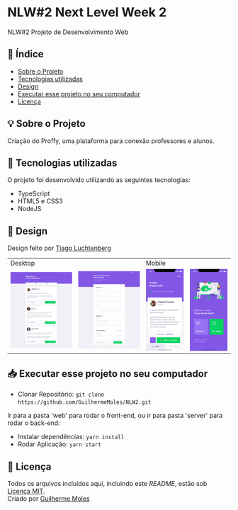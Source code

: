 # NLW#2 Next Level Week 2
NLW#2
Projeto de Desenvolvimento Web 

## 📑 Índice

- [Sobre o Projeto](#-sobre-o-projeto)
- [Tecnologias utilizadas](#-tecnologias-utilizadas)
- [Design](#-design)
- [Executar esse projeto no seu computador](#Executar-esse-projeto-no-seu-computador)
- [Licença](#-licença)

## 💡 Sobre o Projeto

Criação do Proffy, uma plataforma para conexão professores e alunos.

## 🚀 Tecnologias utilizadas

O projeto foi desenvolvido utilizando as seguintes tecnologias:

- TypeScript
- HTML5 e CSS3
- NodeJS

## 🎨 Design

Design feito por [Tiago Luchtenberg](https://www.instagram.com/tiagoluchtenberg/)

<table>
  <tr>
    <td colspan="2">Desktop</td>
    <td colspan="2">Mobile</td>
  </tr>
  <tr>
    <td><img src="./readme/preview-web.png" width=300 /></td><td><img src="./readme/Formulário.png" width=300 /></td>
    <td><img src="./readme/preview-mobile.png" width=180 /></td><td><img src="./readme/Home-mobile.png" width=180 /></td>
  </tr>
</table>


## 📥 Executar esse projeto no seu computador

- Clonar Repositório: `git clone https://github.com/GuilhermeMoles/NLW2.git`

Ir para a pasta 'web' para rodar o front-end, ou ir para pasta 'server' para rodar o back-end:

- Instalar dependências: `yarn install`
- Rodar Aplicação: `yarn start`


## 📕 Licença

Todos os arquivos incluídos aqui, incluindo este _README_, estão sob [Licença MIT](./LICENSE).<br>
Criado por [Guilherme Moles](https://github.com/GuilhermeMoles)
